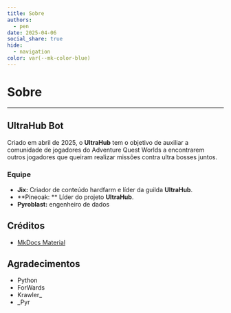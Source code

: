 ```yaml
---
title: Sobre
authors:
  - pen
date: 2025-04-06
social_share: true
hide:
  - navigation
color: var(--mk-color-blue)
---
```

# Sobre
---

## UltraHub Bot
Criado em abril de 2025, o **UltraHub** tem o objetivo de auxiliar a comunidade de jogadores do Adventure Quest Worlds a encontrarem outros jogadores que queiram realizar missões contra ultra bosses juntos.

### Equipe

- **Jix:** Criador de conteúdo hardfarm e líder da guilda **UltraHub**.
- **Pineoak: ** Líder do projeto **UltraHub**.
- **Pyroblast:** engenheiro de dados

## Créditos
- [MkDocs Material](https://squidfunk.github.io/mkdocs-material/)

## Agradecimentos
- Python
- ForWards
- Krawler_
- _Pyr
